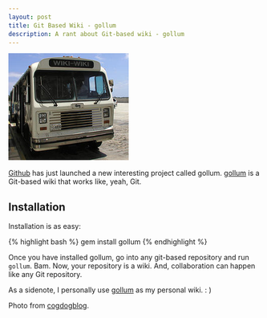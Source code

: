 ```yaml
---
layout: post
title: Git Based Wiki - gollum
description: A rant about Git-based wiki - gollum
---
```


<img src="/images/wiki.jpg" />

[Github][1] has just launched a new interesting project called gollum. [gollum][2] is a Git-based wiki that works like, yeah, Git.

## Installation

Installation is as easy:

{% highlight bash %}
gem install gollum
{% endhighlight %}

Once you have installed gollum, go into any git-based repository and run `gollum`. Bam. Now, your repository is a wiki. And, collaboration can happen like any Git repository.

As a sidenote, I personally use [gollum][2] as my personal wiki. : )

Photo from [cogdogblog][3].

[1]: http://github.com               "Github"
[2]: http://github.com/github/gollum "gollum"
[3]: http://www.flickr.com/photos/cogdog/
